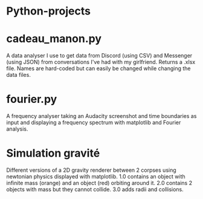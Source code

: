 # Python-projects

# cadeau_manon.py
A data analyser I use to get data from Discord (using CSV) and Messenger (using JSON) from conversations I've had with my girlfriend. Returns a .xlsx file. Names are hard-coded but can easily be changed while changing the data files.

# fourier.py
A frequency analyser taking an Audacity screenshot and time boundaries as input and displaying a frequency spectrum with matplotlib and Fourier analysis.

# Simulation gravité
Different versions of a 2D gravity renderer between 2 corpses using newtonian physics displayed with matplotlib. 1.0 contains an object with infinite mass (orange) and an object (red) orbiting around it. 2.0 contains 2 objects with mass but they cannot collide. 3.0 adds radii and collisions.
